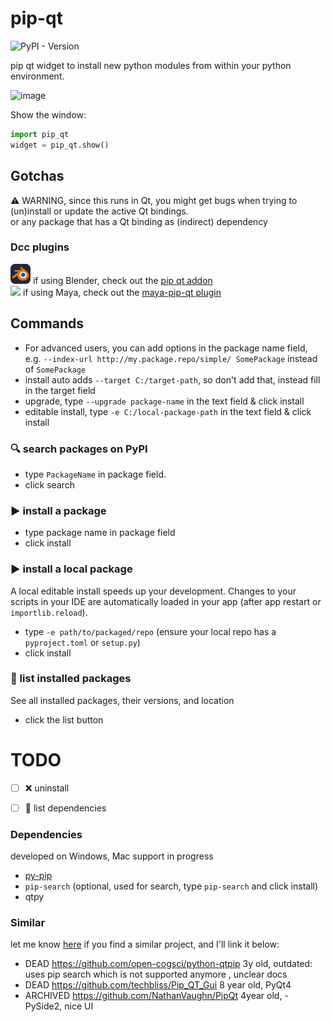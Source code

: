# pip-qt
![PyPI - Version](https://img.shields.io/pypi/v/pip-qt)

pip qt widget to install new python modules from within your python environment.  

![image](https://github.com/hannesdelbeke/pip-qt/assets/3758308/272b56de-ada0-45f3-a813-75db8a749688)

Show the window:
```python
import pip_qt
widget = pip_qt.show()
```

## Gotchas
⚠️ WARNING, since this runs in Qt, you might get bugs when trying to (un)install or update the active Qt bindings.  
or any package that has a Qt binding as (indirect) dependency

### Dcc plugins
<img src="https://raw.githubusercontent.com/tandpfun/skill-icons/59059d9d1a2c092696dc66e00931cc1181a4ce1f/icons/Blender-Dark.svg" width="32" style="max-width: 100%;"> if using Blender, check out the [pip qt addon](https://github.com/hannesdelbeke/pip-qt-addon)  
<img src="https://raw.githubusercontent.com/hannesdelbeke/gamedev-emojis/main/tools/emoji-maya.png" width="32" style="max-width: 100%;"> if using Maya, check out the [maya-pip-qt plugin](https://github.com/hannesdelbeke/maya-pip-qt)  


## Commands
- For advanced users, you can add options in the package name field, e.g. `--index-url http://my.package.repo/simple/ SomePackage` instead of `SomePackage`
- install auto adds `--target C:/target-path`, so don't add that, instead fill in the target field
- upgrade, type `--upgrade package-name` in the text field & click install
- editable install, type `-e C:/local-package-path` in the text field & click install

### 🔍 search packages on PyPI
- type `PackageName` in package field.
- click search

### ▶️ install a package
- type package name in package field
- click install

### ▶️ install a local package 
A local editable install speeds up your development.
Changes to your scripts in your IDE are automatically loaded in your app (after app restart or `importlib.reload`).
- type `-e path/to/packaged/repo` (ensure your local repo has a `pyproject.toml` or `setup.py`)
- click install

### 📃 list installed packages
See all installed packages, their versions, and location
- click the list button

# TODO
- [ ] ❌ uninstall
- [ ] 📃 list dependencies


### Dependencies
developed on Windows, Mac support in progress
- [py-pip](https://github.com/hannesdelbeke/py-pip)
- `pip-search` (optional, used for search, type `pip-search` and click install)
- qtpy



### Similar
let me know [here](https://github.com/hannesdelbeke/pip-qt/issues/new) if you find a similar project, and I'll link it below:
- DEAD https://github.com/open-cogsci/python-qtpip 3y old, outdated: uses pip search which is not supported anymore , unclear docs
- DEAD https://github.com/techbliss/Pip_QT_Gui 8 year old, PyQt4
- ARCHIVED https://github.com/NathanVaughn/PipQt 4year old, - PySide2, nice UI
